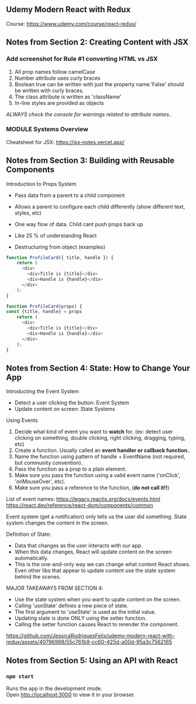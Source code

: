 ## Udemy Modern React with Redux
Course: https://www.udemy.com/course/react-redux/

## Notes from Section 2: Creating Content with JSX

### Add screenshot for Rule #1 converting HTML vs JSX
 1) All prop names follow camelCase
 2) Number attribute uses curly braces
 3) Boolean true can be written with just the property name.'False' should be written with curly braces.
 4) The class attribute  is written as 'className'
 5) In-line styles are provided as objects

*ALWAYS check the console for warnings related to attribute names.*.

### MODULE Systems Overview

Cheatsheet for JSX: https://jsx-notes.vercel.app/

## Notes from Section 3: Building with Reusable Components

Introduction to Props System
- Pass data from a parent to a child component
- Allows a parent to configure each child differently (show different text, styles, etc)
- One way flow of data. Child cant push props back up
- Like 25 % of understanding React

- Destructuring from object (examples)
```javascript
function ProfileCard({ title, handle }) {
    return (
      <div>
        <div>Title is {title}</div>
        <div>Handle is {handle}</div>
      </div>
    );
}

function ProfileCard(props) {
const {title, handle} = props
    return (
      <div>
        <div>Title is {title}</div>
        <div>Handle is {handle}</div>
      </div>
    );
}
```

## Notes from Section 4: State: How to Change Your App
Introducting the Event System
- Detect a user clicking the button: Event System
- Update content on screen: State Systems

Using Events
1) Decide what kind of event you want to **watch** for. (ex: detect user clicking on something, double clicking, right clicking, dragging, typing, etc)
2) Create a function. Usually called an **event handler or callback function.**.
3) Name the function using pattern of handle + EventName (not required, but community convention).
4) Pass the function as a prop to a plain element.
5) Make sure you pass the function using a valid event name ('onClick', 'onMouseOver', etc).
6) Make sure you pass a reference to the function, (**do not call it!!**)

List of event names:
https://legacy.reactjs.org/docs/events.html
https://react.dev/reference/react-dom/components/common

Event system (get a notification) only tells us the user did something.
State system changes the content in the screen.

Definition of State:
- Data that changes as the user interacts with our app.
- When this data changes, React will update content on the screen automatically.
- This is the one-and-only way we can change what content React shows.
Even other libs that appear to update content use the state system behind the scenes.

MAJOR TAKEAWAYS FROM SECTION 4:
- Use the state system when you want to upate content on the screen.
- Calling 'useState' defines a new piece of state.
- The first argument to 'useState' is used as the initial value.
- Updating state is done ONLY using the setter function.
- Calling the setter function causes React to rerender the component.

https://github.com/JessicaRodriguesFelix/udemy-modern-react-with-redux/assets/40796998/55c761b9-cc60-425d-a00d-95a3c7562165

## Notes from Section 5: Using an API with React

### `npm start`

Runs the app in the development mode.\
Open [http://localhost:3000](http://localhost:3000) to view it in your browser.

